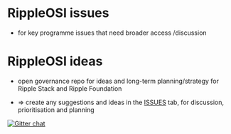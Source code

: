 # RippleOSI issues

* for key programme issues that need broader access /discussion


# RippleOSI ideas

* open governance repo for ideas and long-term planning/strategy for Ripple Stack and Ripple Foundation

* => create any suggestions and ideas in the [ISSUES](https://github.com/pacharanero/ripple-ideas/issues) tab, for discussion, prioritisation and planning


[![Gitter chat](https://badges.gitter.im/gitterHQ/gitter.png)](https://gitter.im/Ripple-Foundation/General)
